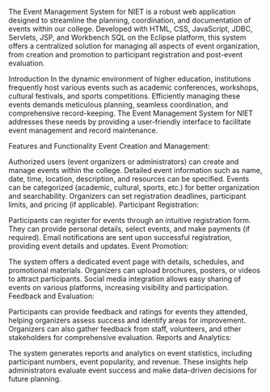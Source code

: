 
The Event Management System for NIET is a robust web application designed to streamline the planning, coordination, and documentation of events within our college. Developed with HTML, CSS, JavaScript, JDBC, Servlets, JSP, and Workbench SQL on the Eclipse platform, this system offers a centralized solution for managing all aspects of event organization, from creation and promotion to participant registration and post-event evaluation.

Introduction
In the dynamic environment of higher education, institutions frequently host various events such as academic conferences, workshops, cultural festivals, and sports competitions. Efficiently managing these events demands meticulous planning, seamless coordination, and comprehensive record-keeping. The Event Management System for NIET addresses these needs by providing a user-friendly interface to facilitate event management and record maintenance.

Features and Functionality
Event Creation and Management:

Authorized users (event organizers or administrators) can create and manage events within the college.
Detailed event information such as name, date, time, location, description, and resources can be specified.
Events can be categorized (academic, cultural, sports, etc.) for better organization and searchability.
Organizers can set registration deadlines, participant limits, and pricing (if applicable).
Participant Registration:

Participants can register for events through an intuitive registration form.
They can provide personal details, select events, and make payments (if required).
Email notifications are sent upon successful registration, providing event details and updates.
Event Promotion:

The system offers a dedicated event page with details, schedules, and promotional materials.
Organizers can upload brochures, posters, or videos to attract participants.
Social media integration allows easy sharing of events on various platforms, increasing visibility and participation.
Feedback and Evaluation:

Participants can provide feedback and ratings for events they attended, helping organizers assess success and identify areas for improvement.
Organizers can also gather feedback from staff, volunteers, and other stakeholders for comprehensive evaluation.
Reports and Analytics:

The system generates reports and analytics on event statistics, including participant numbers, event popularity, and revenue.
These insights help administrators evaluate event success and make data-driven decisions for future planning.

